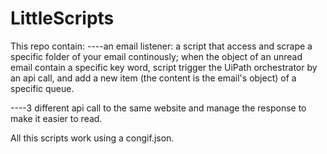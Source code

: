 # LittleScripts

This repo contain:
----an email listener: a script that access and scrape a specific folder of your email continously; when the object of an unread email contain a specific key word, script trigger the UiPath orchestrator by an api call, and add a new item (the content is the email's object) of a specific queue.

----3 different api call to the same website and manage the response to make it easier to read.

All this scripts work using a congif.json.
